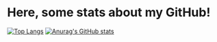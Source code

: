 # Here, some stats about my GitHub!
[![Top Langs](https://github-readme-stats.vercel.app/api/top-langs/?username=tomieiro&exclude_repo=cashand_case&theme=nord)](https://github.com/anuraghazra/github-readme-stats)
[![Anurag's GitHub stats](https://github-readme-stats.vercel.app/api?username=tomieiro&theme=nord?count_private=true&show_icons=true)](https://github.com/anuraghazra/github-readme-stats)

